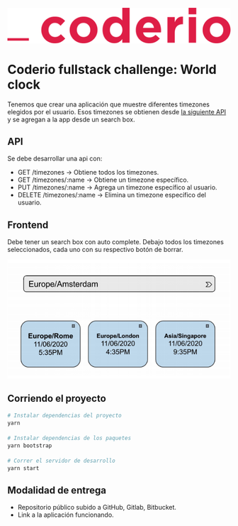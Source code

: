 ![Coderio](./assets/logo.svg "Coderio")

# Coderio fullstack challenge: World clock
Tenemos que crear una aplicación que muestre diferentes timezones elegidos por el usuario. Esos timezones se obtienen desde [la siguiente API](http://worldtimeapi.org/) y se agregan a la app desde un search box.

## API
Se debe desarrollar una api con:

* GET /timezones -> Obtiene todos los timezones.
* GET /timezones/:name -> Obtiene un timezone específico.
* PUT /timezones/:name -> Agrega un timezone específico al usuario.
* DELETE /timezones/:name -> Elimina un timezone específico del usuario.

## Frontend
Debe tener un search box con auto complete. Debajo todos los timezones seleccionados, cada uno con su respectivo botón de borrar.

![Ejemplo](./assets/spec.png "Ejemplo")

## Corriendo el proyecto
```bash
# Instalar dependencias del proyecto
yarn

# Instalar dependencias de los paquetes
yarn bootstrap

# Correr el servidor de desarrollo
yarn start
```

## Modalidad de entrega
* Repositorio público subido a GitHub, Gitlab, Bitbucket.
* Link a la aplicación funcionando.
